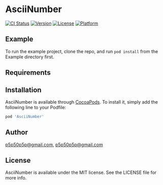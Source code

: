 # AsciiNumber

[![CI Status](https://img.shields.io/travis/p5p50p5p@gmail.com/AsciiNumber.svg?style=flat)](https://travis-ci.org/p5p50p5p@gmail.com/AsciiNumber)
[![Version](https://img.shields.io/cocoapods/v/AsciiNumber.svg?style=flat)](https://cocoapods.org/pods/AsciiNumber)
[![License](https://img.shields.io/cocoapods/l/AsciiNumber.svg?style=flat)](https://cocoapods.org/pods/AsciiNumber)
[![Platform](https://img.shields.io/cocoapods/p/AsciiNumber.svg?style=flat)](https://cocoapods.org/pods/AsciiNumber)

## Example

To run the example project, clone the repo, and run `pod install` from the Example directory first.

## Requirements

## Installation

AsciiNumber is available through [CocoaPods](https://cocoapods.org). To install
it, simply add the following line to your Podfile:

```ruby
pod 'AsciiNumber'
```

## Author

p5p50p5p@gmail.com, p5p50p5p@gmail.com

## License

AsciiNumber is available under the MIT license. See the LICENSE file for more info.
